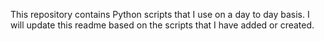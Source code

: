 This repository contains Python scripts that I use on a day to day basis. I will update this readme based on the scripts that I have added or created.  
